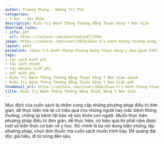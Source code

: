 ```yaml
---
author: Trương Phong - Dương Trí Phù
categories:
- Y Học - Sức Khỏe
description: Điều Trị Bệnh Thông Thường Bằng Thuốc Đông Y Đơn Giản
download_links:
- info: pdf
  url: https://sachvui.com/download/pdf/3394
image: https://sachvui.com/cover/2016/dieu-tri-benh-thong-thuong-bang-thuoc-dong-y-don-gian.jpg
layout: post
permalink: /dieu-tri-benh-thong-thuong-bang-thuoc-dong-y-don-gian.html
tags:
- tải sách miễn phí
- tải sách nhanh
- tải ebooks miễn phí
- pdf miễn phí
- Điều Trị Bệnh Thông Thường Bằng Thuốc Đông Y Đơn Giản ebook
- Điều Trị Bệnh Thông Thường Bằng Thuốc Đông Y Đơn Giản pdf
thumbnail_url: https://sachvui.com/cover/2016/dieu-tri-benh-thong-thuong-bang-thuoc-dong-y-don-gian.jpg
title: Điều Trị Bệnh Thông Thường Bằng Thuốc Đông Y Đơn Giản
---
```


 <div class="item-desc text-justify"> <p>Mục đích của cuốn sách là nhằm cung cấp những phương pháp điều trị đơn gian, dễ thực hiện mà lại có hiệu quả cho những người hay mắc bệnh thông thường, chống lại bệnh tật bảo vệ sức khỏe con người. Muốn thực hiện phương pháp điều trị đơn giản, dễ thực hiện, có hiệu quả thì phải nắm được một số kiến thức cơ bản về y học. Đó chính là ba nội dung biện chứng, lập phương pháp, chọn đơn thuốc mà cuốn sách muốn trình bày. Để quảng đại độc giả hiểu, đi từ nông đến sâu.</p> </div>